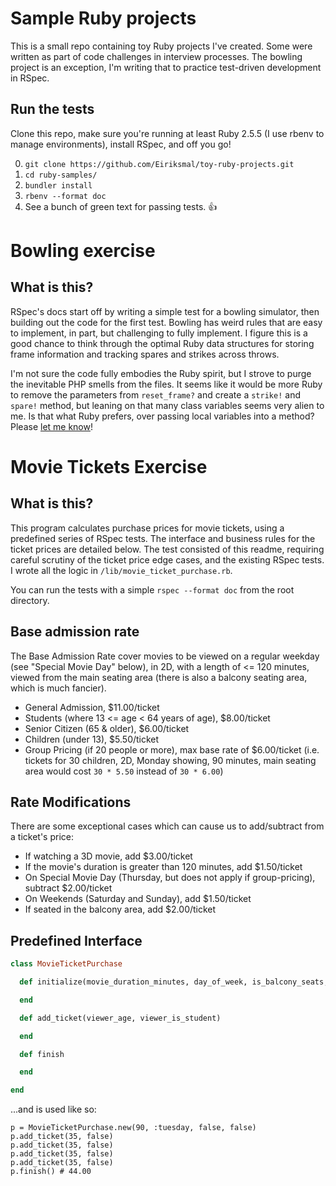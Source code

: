 # Sample Ruby projects

This is a small repo containing toy Ruby projects I've created. Some were written as part of code challenges in interview processes. The bowling project is an exception, I'm writing that to practice test-driven development in RSpec.

## Run the tests
Clone this repo, make sure you're running at least Ruby 2.5.5 (I use rbenv to manage environments), install RSpec, and off you go!

0. `git clone https://github.com/Eiriksmal/toy-ruby-projects.git`
1. `cd ruby-samples/`
2. `bundler install`
3. `rbenv --format doc`
4. See a bunch of green text for passing tests. 👍 

# Bowling exercise

## What is this?
RSpec's docs start off by writing a simple test for a bowling simulator, then building out the code for the first test. Bowling has weird rules that are easy to implement, in part, but challenging to fully implement. I figure this is a good chance to think through the optimal Ruby data structures for storing frame information and tracking spares and strikes across throws.

I'm not sure the code fully embodies the Ruby spirit, but I strove to purge the inevitable PHP smells from the files. It seems like it would be more Ruby to remove the parameters from `reset_frame?` and create a `strike!` and `spare!` method, but leaning on that many class variables seems very alien to me. Is that what Ruby prefers, over passing local variables into a method? Please [let me know](https://lawler.io/contact/)!

# Movie Tickets Exercise

## What is this?

This program calculates purchase prices for movie tickets, using a predefined series of RSpec tests. The interface and business rules for the ticket prices are detailed below. The test consisted of this readme, requiring careful scrutiny of the ticket price edge cases, and the existing RSpec tests. I wrote all the logic in `/lib/movie_ticket_purchase.rb`.

You can run the tests with a simple `rspec --format doc` from the root directory.

## Base admission rate

The Base Admission Rate cover movies to be viewed on a regular weekday (see "Special Movie Day" below), in 2D, with a length of <= 120 minutes, viewed from the main seating area (there is also a balcony seating area, which is much fancier).

- General Admission, $11.00/ticket
- Students (where 13 <= age < 64 years of age), $8.00/ticket
- Senior Citizen (65 & older), $6.00/ticket
- Children (under 13), $5.50/ticket
- Group Pricing (if 20 people or more), max base rate of $6.00/ticket (i.e. tickets for 30 children, 2D, Monday showing, 90 minutes, main seating area would cost `30 * 5.50` instead of `30 * 6.00`)

## Rate Modifications

There are some exceptional cases which can cause us to add/subtract from a ticket's price:

- If watching a 3D movie, add $3.00/ticket
- If the movie's duration is greater than 120 minutes, add $1.50/ticket
- On Special Movie Day (Thursday, but does not apply if group-pricing), subtract $2.00/ticket
- On Weekends (Saturday and Sunday), add $1.50/ticket
- If seated in the balcony area, add $2.00/ticket

## Predefined Interface

```ruby
class MovieTicketPurchase

  def initialize(movie_duration_minutes, day_of_week, is_balcony_seats, is_3d)

  end

  def add_ticket(viewer_age, viewer_is_student)

  end

  def finish

  end

end
```

...and is used like so:

```
p = MovieTicketPurchase.new(90, :tuesday, false, false)
p.add_ticket(35, false)
p.add_ticket(35, false)
p.add_ticket(35, false)
p.add_ticket(35, false)
p.finish() # 44.00
```
